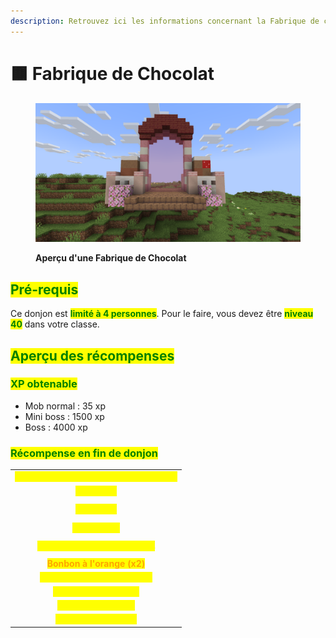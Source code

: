 ```yaml
---
description: Retrouvez ici les informations concernant la Fabrique de chocolat
---
```


# 🟫 Fabrique de Chocolat

<figure><img src="../../.gitbook/assets/Les_Donjons/Portail_FabriqueChocolat.png" alt=""><figcaption><p><strong>Aperçu d'une Fabrique de Chocolat</strong></p></figcaption></figure>

## <mark style="color:green;"> Pré-requis </mark>

Ce donjon est <mark style="color:green;">**limité à 4 personnes**</mark>. Pour le faire, vous devez être <mark style="color:green;">**niveau 40**</mark> dans votre classe.

## <mark style="color:green;">Aperçu des récompenses</mark>

### <mark style="color:green;">XP obtenable</mark>

* Mob normal : 35 xp
* Mini boss : 1500 xp
* Boss : 4000 xp

### <mark style="color:green;">Récompense en fin de donjon</mark>

|                                                                                         |
|:---------------------------------------------------------------------------------------:|
| <mark style="color:yellow;"><strong>Parchemin de la Fabrique de Chocolat</strong></mark> |
| <mark style="color:yellow;"><strong>40.000 💰</strong></mark>                            |
| <mark style="color:yellow;"><strong>60.000 💰</strong></mark>                            |
| <mark style="color:yellow;"><strong>100.000 💰</strong></mark>                           |
| <mark style="color:yellow;"><strong>Tablette de chocolat (x2) 💰</strong></mark>         |
| <mark style="color:orange;"><strong>Bonbon à l'orange (x2)</strong></mark>              |
| <mark style="color:yellow;"><strong>Œuf de familier de Pâques</strong></mark>            |
| <mark style="color:yellow;"><strong>EXP classe (x5.000)</strong></mark>                  |
| <mark style="color:yellow;"><strong>Chocolat (x2.500)</strong></mark>                    |
| <mark style="color:yellow;"><strong>Clé de Pâques (x1)</strong></mark>                   |
